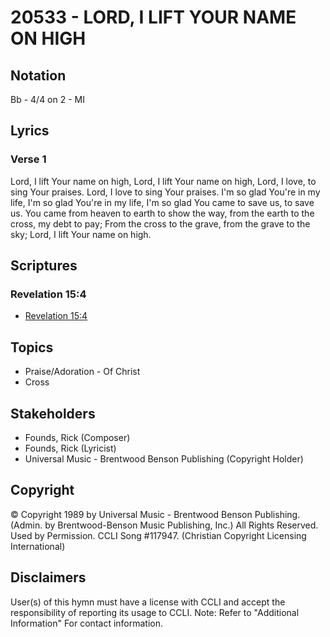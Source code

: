 # 20533 - LORD, I LIFT YOUR NAME ON HIGH

## Notation

Bb - 4/4 on 2 - MI

## Lyrics

### Verse 1

Lord, I lift Your name on high, Lord, I lift Your name on high, Lord, I love, to sing Your praises. Lord, I love to sing Your praises. I'm so glad You're in my life, I'm so glad You're in my life, I'm so glad You came to save us, to save us. You came from heaven to earth to show the way, from the earth to the cross, my debt to pay; From the cross to the grave, from the grave to the sky; Lord, I lift Your name on high.


## Scriptures

### Revelation 15:4

- [Revelation 15:4](https://www.biblegateway.com/passage/?search=Revelation%2015%3A4)


## Topics

- Praise/Adoration - Of Christ
- Cross

## Stakeholders

- Founds, Rick (Composer)
- Founds, Rick (Lyricist)
- Universal Music - Brentwood Benson Publishing (Copyright Holder)

## Copyright

© Copyright 1989 by Universal Music -  Brentwood Benson Publishing. (Admin. by Brentwood-Benson Music Publishing, Inc.) All Rights Reserved. Used by Permission. CCLI Song #117947.
(Christian Copyright Licensing International)

## Disclaimers

User(s) of this hymn must have a license with CCLI and accept the responsibility of reporting its usage to CCLI.
Note: Refer to "Additional Information" For contact information.

